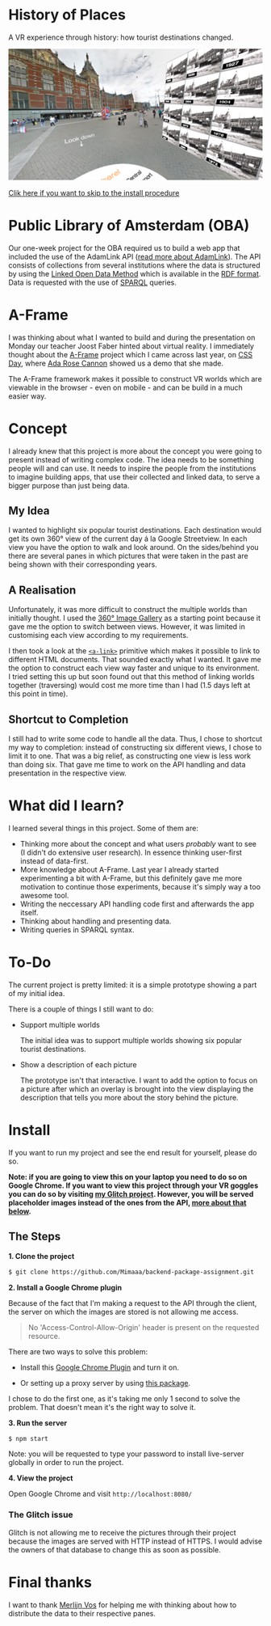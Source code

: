 # History of Places

A VR experience through history: how tourist destinations changed.

![alt text](https://github.com/Mimaaa/MINOR_WD_PROJECT1/blob/master/assets/images/screenshot.png "Screenshot")

[Clik here if you want to skip to the install procedure](#install)

# Public Library of Amsterdam (OBA)

Our one-week project for the OBA required us to build a web app that included the use of the AdamLink API ([read more about AdamLink](http://blogadamlink.nl/het-project/)). The API consists of collections from several institutions where the data is structured by using the [Linked Open Data Method](https://en.wikipedia.org/wiki/Linked_data) which is available in the [RDF format](https://en.wikipedia.org/wiki/Resource_Description_Framework). Data is requested with the use of [SPARQL](https://en.wikipedia.org/wiki/SPARQL) queries.

# A-Frame

I was thinking about what I wanted to build and during the presentation on Monday our teacher Joost Faber hinted about virtual reality. I immediately thought about the [A-Frame](https://aframe.io/) project which I came across last year, on [CSS Day](https://cssday.nl/), where [Ada Rose Cannon](https://twitter.com/lady_ada_king) showed us a demo that she made.

The A-Frame framework makes it possible to construct VR worlds which are viewable in the browser - even on mobile - and can be build in a much easier way.

# Concept

I already knew that this project is more about the concept you were going to present instead of writing complex code. The idea needs to be something people will and can use. It needs to inspire the people from the institutions to imagine building apps, that use their collected and linked data, to serve a bigger purpose than just being data.

## My Idea

I wanted to highlight six popular tourist destinations. Each destination would get its own 360° view of the current day á la Google Streetview. In each view you have the option to walk and look around. On the sides/behind you there are several panes in which pictures that were taken in the past are being shown with their corresponding years.

## A Realisation

Unfortunately, it was more difficult to construct the multiple worlds than initially thought. I used the [360° Image Gallery](https://aframe.io/examples/showcase/360-image-gallery/) as a starting point because it gave me the option to switch between views. However, it was limited in customising each view according to my requirements.

I then took a look at the [`<a-link>`](https://aframe.io/docs/0.8.0/primitives/a-link.html) primitive which makes it possible to link to different HTML documents. That sounded exactly what I wanted. It gave me the option to construct each view way faster and unique to its environment. I tried setting this up but soon found out that this method of linking worlds together (traversing) would cost me more time than I had (1.5 days left at this point in time).

## Shortcut to Completion

I still had to write some code to handle all the data. Thus, I chose to shortcut my way to completion: instead of constructing six different views, I chose to limit it to one. That was a big relief, as constructing one view is less work than doing six. That gave me time to work on the API handling and data presentation in the respective view.

# What did I learn?

I learned several things in this project. Some of them are:

* Thinking more about the concept and what users *probably* want to see (I didn't do extensive user research). In essence thinking user-first instead of data-first.
* More knowledge about A-Frame. Last year I already started experimenting a bit with A-Frame, but this definitely gave me more motivation to continue those experiments, because it's simply way a too awesome tool.
* Writing the neccessary API handling code first and afterwards the app itself.
* Thinking about handling and presenting data.
* Writing queries in SPARQL syntax.

# To-Do

The current project is pretty limited: it is a simple prototype showing a part of my initial idea. 

There is a couple of things I still want to do:

* Support multiple worlds

  The initial idea was to support multiple worlds showing six popular tourist destinations.

* Show a description of each picture

  The prototype isn't that interactive. I want to add the option to focus on a picture after which an overlay is brought into the view displaying the description that tells you more about the story behind the picture.

# Install

If you want to run my project and see the end result for yourself, please do so.

**Note: if you are going to view this on your laptop you need to do so on Google Chrome. If you want to view this project through your VR goggles you can do so by visiting [my Glitch project](https://powerful-raven.glitch.me). However, you will be served placeholder images instead of the ones from the API, [more about that below](#the-glitch-issue).**

## The Steps

**1. Clone the project**

```sh
$ git clone https://github.com/Mimaaa/backend-package-assignment.git
```

**2. Install a Google Chrome plugin**

Because of the fact that I'm making a request to the API through the client, the server on which the images are stored is not allowing me access. 

>No 'Access-Control-Allow-Origin' header is present on the requested resource.

There are two ways to solve this problem:

* Install this [Google Chrome Plugin](https://chrome.google.com/webstore/detail/moesif-origin-cors-change/digfbfaphojjndkpccljibejjbppifbc?hl=en) and turn it on.

* Or setting up a proxy server by using [this package](https://github.com/Rob--W/cors-anywhere). 

I chose to do the first one, as it's taking me only 1 second to solve the problem. That doesn't mean it's the right way to solve it.

**3. Run the server**

```sh
$ npm start
```

Note: you will be requested to type your password to install live-server globally in order to run the project.

**4. View the project**

Open Google Chrome and visit `http://localhost:8080/`

### The Glitch issue

Glitch is not allowing me to receive the pictures through their project because the images are served with HTTP instead of HTTPS. I would advise the owners of that database to change this as soon as possible.

# Final thanks

I want to thank [Merlijn Vos](@murderlon) for helping me with thinking about how to distribute the data to their respective panes.
